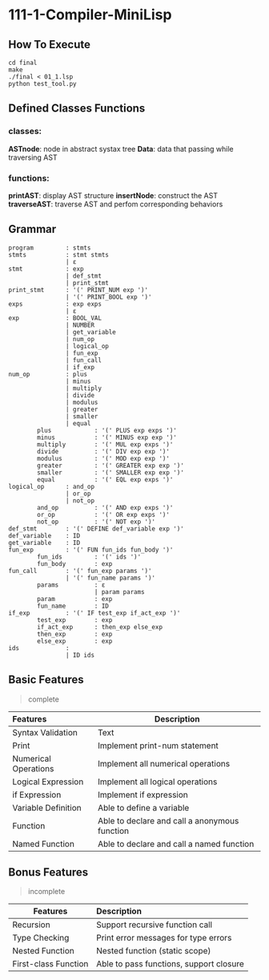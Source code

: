 # 111-1-Compiler-MiniLisp
## How To Execute
```
cd final
make
./final < 01_1.lsp
python test_tool.py
```

## Defined Classes Functions
### classes:
**ASTnode**: node in abstract systax tree
**Data**: data that passing while traversing AST

### functions:

**printAST**: display AST structure
**insertNode**: construct the AST
**traverseAST**: traverse AST and perfom corresponding behaviors

## Grammar
```
program         : stmts
stmts           : stmt stmts
                | ε
stmt            : exp
                | def_stmt
                | print_stmt
print_stmt      : '(' PRINT_NUM exp ')'
                | '(' PRINT_BOOL exp ')'
exps            : exp exps
                | ε
exp             : BOOL_VAL
                | NUMBER
                | get_variable
                | num_op
                | logical_op
                | fun_exp
                | fun_call
                | if_exp
num_op          : plus
                | minus
                | multiply
                | divide
                | modulus
                | greater
                | smaller
                | equal
        plus            : '(' PLUS exp exps ')'
        minus           : '(' MINUS exp exp ')'
        multiply        : '(' MUL exp exps ')'
        divide          : '(' DIV exp exp ')'
        modulus         : '(' MOD exp exp ')'
        greater         : '(' GREATER exp exp ')'
        smaller         : '(' SMALLER exp exp ')'
        equal           : '(' EQL exp exps ')'
logical_op      : and_op
                | or_op
                | not_op
        and_op          : '(' AND exp exps ')'
        or_op           : '(' OR exp exps ')'
        not_op          : '(' NOT exp ')'
def_stmt        : '(' DEFINE def_variable exp ')'
def_variable    : ID
get_variable    : ID
fun_exp         : '(' FUN fun_ids fun_body ')'
        fun_ids         : '(' ids ')'
        fun_body        : exp
fun_call        : '(' fun_exp params ')'
                | '(' fun_name params ')'
        params          : ε
                        | param params
        param           : exp
        fun_name        : ID
if_exp          : '(' IF test_exp if_act_exp ')'
        test_exp        : exp
        if_act_exp      : then_exp else_exp
        then_exp        : exp
        else_exp        : exp
ids             : 
                | ID ids
```

## Basic Features
> complete

| Features             | Description                                   |
|:-------------------- | --------------------------------------------- |
| Syntax Validation    | Text                                          |
| Print                | Implement print-num statement                 |
| Numerical Operations | Implement all numerical operations            |
| Logical Expression   | Implement all logical operations              |
| if Expression        | Implement if expression                       |
| Variable Definition  | Able to define a variable                     |
| Function             | Able to declare and call a anonymous function |
| Named Function       | Able to declare and call a named function     |

## Bonus Features
> incomplete

| Features             | Description                             |
| -------------------- |:--------------------------------------- |
| Recursion            | Support recursive function call         |
| Type Checking        | Print error messages for type errors    |
| Nested Function      | Nested function (static scope)          |
| First-class Function | Able to pass functions, support closure |


